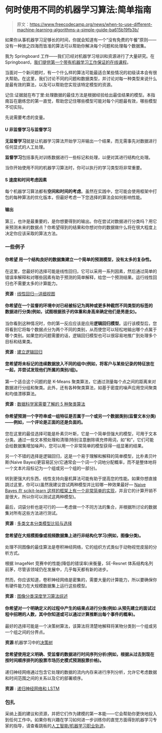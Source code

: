 # 何时使用不同的机器学习算法:简单指南

> 原文：<https://www.freecodecamp.org/news/when-to-use-different-machine-learning-algorithms-a-simple-guide-ba615b19fb3b/>

如果你从事机器学习足够长的时间，你就会知道有一个“没有免费的午餐”原则——没有一种放之四海而皆准的算法可以帮助你解决每个问题和处理每个数据集。

我为 Springboard 工作——我们已经对机器学习培训和资源进行了大量研究。在 Springboard，[我们提供第一个带有机器学习工作保证的在线课程](https://www.springboard.com/workshops/ai-machine-learning-career-track/?utm_source=freecodecamp&utm_medium=medium&utm_content=freecodecampdifferentml)。

当面对一个新问题时，有一个什么样的算法可能最适合某些情况的初级读本会有很大帮助。在这里，我们讨论不同的问题和数据类型，并讨论对每一种类型来说什么是最有效的算法，以及可以帮助您实现该特定模型的资源。

记住:证据就在布丁里:处理数据的最佳方法是根据经验给出最佳结果的模型。本指南旨在磨练您的第一直觉，帮助您记住哪些模型可能对每个问题最有效，哪些模型不切实际。

先说需要考虑的变量。

#### U **非监督学习与监督学习**

**无监督学习**就是让机器学习算法开始学习并输出一个结果，而无需事先对数据进行任何显式的人工处理。

**监督学习**包括事先对训练数据进行一些标记和处理，以便对其进行结构化处理。

当你开始使用不同的机器学习算法时，你可以执行的学习类型将非常重要。

#### S **速度和时间考虑因素**

每个机器学习算法都有**空间和时间的考虑**。虽然在实践中，您可能会使用框架中打包的每种算法的优化版本，但最好考虑一下您选择的算法会如何影响性能。

#### 输出

第三，也许是最重要的，是你想要得到的输出。你在尝试对数据进行分类吗？用它来预测未来的数据点？你希望得到的结果和你想对你的数据做什么将在很大程度上决定你应该采取的算法方法。

### 一些例子

#### **你希望** **用一个结构良好的数据集建立一个简单的预测模型，没有太多的复杂性。**

在这里，您最好的选择可能是线性回归，它可以采用一系列因素，然后通过简单的错误率解释和对哪些因素有助于预测的简单解释，给您一个预测结果。运行线性回归也不需要太多的计算能力。

**资源** : [线性回归—详细视图](https://towardsdatascience.com/linear-regression-detailed-view-ea73175f6e86)

#### **你希望在一个监督的环境中对已经被标记为两种或更多种截然不同类型的标签的** **数据进行分类(例如，试图根据孩子的体重和身高来确定他们是男是女)。**

当你看到这种情况时，你的第一反应应该是应用**逻辑回归模型**。运行该模型后，您将看到它将每个数据点分为两个不同的类别，从而使您可以轻松地输出哪个点属于哪个类别。如果您的问题需要的话，逻辑回归模型也可以很容易地推广到处理多个目标和结果类。

**资源** : [建立逻辑回归](https://towardsdatascience.com/building-a-logistic-regression-in-python-301d27367c24)

#### 您希望将未标记的连续数据放入不同的组中(例如，将客户与某些记录的特征放在一起，并尝试发现他们所属的类别/组)。

第一个适合这个问题的是 K-Means 聚类算法，它通过测量每个点之间的距离来对数据进行分组和聚类。此外，还有各种聚类算法，如基于密度的噪声应用空间聚类和均值漂移算法。

**资源** : [数据科学家需要了解的 5 种聚类算法](https://towardsdatascience.com/the-5-clustering-algorithms-data-scientists-need-to-know-a36d136ef68)

#### 你希望预测一个字符串或一组特征是否属于一个或另一个数据类别(监督文本分类)——例如，一个评论是正面的还是负面的。

您在这里的最佳选择可能是朴素贝叶斯，它是一个简单但强大的模型，可用于文本分类。通过一些文本预处理和清理(特别注意删除填充停用词，如“和”，它们可能会给数据集增加噪声)，您可以用一个非常简单的模型获得一组显著的结果。

另一个不错的选择是逻辑回归，这是一个易于理解和解释的简单模型，比朴素贝叶斯(Naive Bayes)更容易区分(它通常会一个词一个词地分配概率，而不是整体地将一个文本片段标记为一个组或另一个组的一部分)。

转到更强大的东西，线性支持向量机算法可能有助于提高您的性能。如果你想直接跳过这里，你可以(虽然我建议尝试两种模型并比较哪一种效果最好— [Naive Bayes 在 scikit-learn 这样的框架上有一个非常简单的实现](https://scikit-learn.org/stable/modules/naive_bayes.html)，并且它的计算开销不是很大，所以你可以测试这两种模型)。

最后，词袋分析也是可行的——考虑做一个不同方法的集合，并根据所讨论的数据集对所有这些方法进行测试。

**资源** : [多类文本分类模型比较与选择](https://towardsdatascience.com/multi-class-text-classification-model-comparison-and-selection-5eb066197568)

#### **您希望在大规模图像或视频数据集上进行非结构化学习(例如，图像分类)。**

处理不同图像的最佳算法是卷积神经网络，它的组织方式类似于动物视觉皮层的分析方式。

根据 ImageNet 竞赛中的性能(降低的错误率)来衡量，SE-Resnet 体系结构名列前茅，尽管该领域仍在发展中，几乎每天都有新的进步。

然而，你应该知道，卷积神经网络是密集的，需要大量的计算能力，所以要确保你有硬件能力在大规模数据集上运行这些模型。

**资源** : [图像分类深度学习算法综述](https://medium.com/zylapp/review-of-deep-learning-algorithms-for-image-classification-5fdbca4a05e2)

#### 你希望对一个明确定义的过程中产生的结果点进行分类(例如:从预先建立的面试过程中招聘的人数，其中你知道或可以通过计算推断出每个事件的概率)。

最好的选择可能是一个决策树算法，该算法将清楚地解释将某物分类到一个组或另一个组之间的分界点。

**资源**:机器学习中的[决策树](https://towardsdatascience.com/decision-trees-in-machine-learning-641b9c4e8052)

#### 您希望使用定义明确、受监督的数据进行时间序列分析(例如，根据从过去到现在按时间顺序排列的股票市场历史模式预测股票价格)。

递归神经网络通过包含它处理的数据的流内内存来进行序列分析，允许它考虑数据和时间范围之间的关系以及它的部署顺序。

**资源** : [递归神经网络和 LSTM](https://builtin.com/data-science/recurrent-neural-networks-and-lstm)

### 包扎

采纳上面的建议和资源，并把它们作为建模的第一本能——它会帮助你更快地投入到任何工作中。如果你有兴趣在学习如何进一步训练你的直觉方面得到机器学习专家的指导，请查看跳板的[人工智能/机器学习职业轨迹](https://www.springboard.com/workshops/ai-machine-learning-career-track/?utm_source=freecodecamp&utm_medium=medium&utm_content=freecodecampdifferentml)。